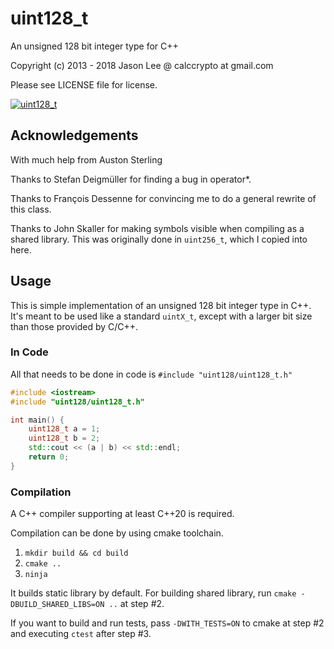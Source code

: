 # uint128_t

An unsigned 128 bit integer type for C++

Copyright (c) 2013 - 2018 Jason Lee @ calccrypto at gmail.com

Please see LICENSE file for license.

[![uint128_t](https://github.com/calccrypto/uint128_t/actions/workflows/uint128_t.yml/badge.svg)](https://github.com/calccrypto/uint128_t/actions/workflows/uint128_t.yml)

## Acknowledgements
With much help from Auston Sterling

Thanks to Stefan Deigmüller for finding
a bug in operator*.

Thanks to François Dessenne for convincing me
to do a general rewrite of this class.

Thanks to John Skaller for making symbols visible
when compiling as a shared library. This was originally
done in `uint256_t`, which I copied into here.

## Usage
This is simple implementation of an unsigned 128 bit
integer type in C++. It's meant to be used like a standard
`uintX_t`, except with a larger bit size than those provided
by C/C++.

### In Code
All that needs to be done in code is `#include "uint128/uint128_t.h"`

```c++
#include <iostream>
#include "uint128/uint128_t.h"

int main() {
    uint128_t a = 1;
    uint128_t b = 2;
    std::cout << (a | b) << std::endl;
    return 0;
}
```

### Compilation
A C++ compiler supporting at least C++20 is required.

Compilation can be done by using cmake toolchain.

1. `mkdir build && cd build`
2. `cmake ..`
3. `ninja`

It builds static library by default. For building shared library, run `cmake -DBUILD_SHARED_LIBS=ON ..` at step #2.

If you want to build and run tests, pass `-DWITH_TESTS=ON` to cmake at step #2 and executing `ctest` after step #3.

